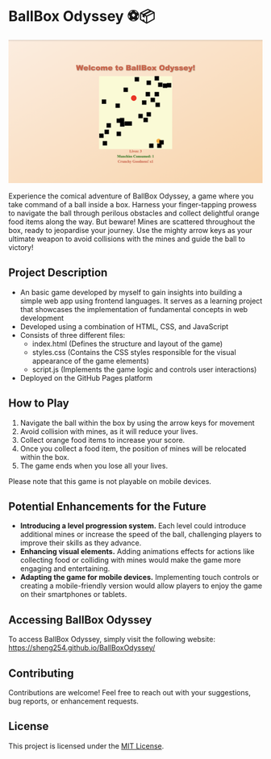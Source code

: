 # BallBox Odyssey ⚽📦

![BallBoxOdyssey@](BallBoxOdyssey.png)

Experience the comical adventure of BallBox Odyssey, a game where you take command of a ball inside a box. Harness your finger-tapping prowess to navigate the ball through perilous obstacles and collect delightful orange food items along the way. But beware! Mines are scattered throughout the box, ready to jeopardise your journey. Use the mighty arrow keys as your ultimate weapon to avoid collisions with the mines and guide the ball to victory!

## Project Description
- An basic game developed by myself to gain insights into building a simple web app using frontend languages. It serves as a learning project that showcases the implementation of fundamental concepts in web development
- Developed using a combination of HTML, CSS, and JavaScript
- Consists of three different files:
  - index.html (Defines the structure and layout of the game)
  - styles.css (Contains the CSS styles responsible for the visual appearance of the game elements)
  - script.js (Implements the game logic and controls user interactions)
- Deployed on the GitHub Pages platform

## How to Play
1. Navigate the ball within the box by using the arrow keys for movement
2. Avoid collision with mines, as it will reduce your lives.
3. Collect orange food items to increase your score.
4. Once you collect a food item, the position of mines will be relocated within the box.
5. The game ends when you lose all your lives.

Please note that this game is not playable on mobile devices.

##  Potential Enhancements for the Future
- **Introducing a level progression system.** Each level could introduce additional mines or increase the speed of the ball, challenging players to improve their skills as they advance. 
- **Enhancing visual elements.** Adding animations effects for actions like collecting food or colliding with mines would make the game more engaging and entertaining.
- **Adapting the game for mobile devices.** Implementing touch controls or creating a mobile-friendly version would allow players to enjoy the game on their smartphones or tablets. 

## Accessing BallBox Odyssey
To access BallBox Odyssey, simply visit the following website: https://sheng254.github.io/BallBoxOdyssey/

## Contributing
Contributions are welcome! Feel free to reach out with your suggestions, bug reports, or enhancement requests.

## License
This project is licensed under the [MIT License](LICENSE).
